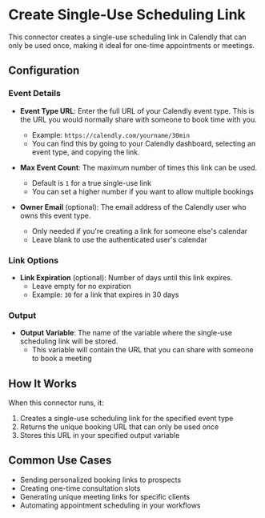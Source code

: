 # Create Single-Use Scheduling Link

This connector creates a single-use scheduling link in Calendly that can only be used once, making it ideal for one-time appointments or meetings.

## Configuration

### Event Details

- **Event Type URL**: Enter the full URL of your Calendly event type. This is the URL you would normally share with someone to book time with you.
  - Example: `https://calendly.com/yourname/30min`
  - You can find this by going to your Calendly dashboard, selecting an event type, and copying the link.

- **Max Event Count**: The maximum number of times this link can be used. 
  - Default is `1` for a true single-use link
  - You can set a higher number if you want to allow multiple bookings

- **Owner Email** (optional): The email address of the Calendly user who owns this event type.
  - Only needed if you're creating a link for someone else's calendar
  - Leave blank to use the authenticated user's calendar

### Link Options

- **Link Expiration** (optional): Number of days until this link expires.
  - Leave empty for no expiration
  - Example: `30` for a link that expires in 30 days

### Output

- **Output Variable**: The name of the variable where the single-use scheduling link will be stored.
  - This variable will contain the URL that you can share with someone to book a meeting

## How It Works

When this connector runs, it:
1. Creates a single-use scheduling link for the specified event type
2. Returns the unique booking URL that can only be used once
3. Stores this URL in your specified output variable

## Common Use Cases

- Sending personalized booking links to prospects
- Creating one-time consultation slots
- Generating unique meeting links for specific clients
- Automating appointment scheduling in your workflows